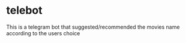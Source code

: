 # telebot
This is a telegram bot that suggested/recommended the movies name according to the users choice
